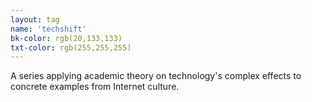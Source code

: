 ```yaml
---
layout: tag
name: 'techshift'
bk-color: rgb(20,133,133)
txt-color: rgb(255,255,255)
---
```

A series applying academic theory on technology's complex effects to concrete examples from Internet culture.
